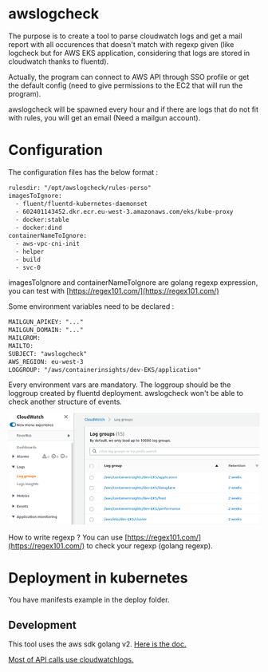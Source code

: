 # awslogcheck

The purpose is to create a tool to parse cloudwatch logs and get a mail report with all occurences that doesn't match with regexp given (like logcheck but for AWS EKS application, considering that logs are stored in cloudwatch thanks to fluentd).

Actually, the program can connect to AWS API through SSO profile or get the default config (need to give permissions to the EC2 that will run the program).

awslogcheck will be spawned every hour and if there are logs that do not fit with rules, you will get an email (Need a mailgun account).

# Configuration

The configuration files has the below format :

```
rulesdir: "/opt/awslogcheck/rules-perso"
imagesToIgnore:
  - fluent/fluentd-kubernetes-daemonset
  - 602401143452.dkr.ecr.eu-west-3.amazonaws.com/eks/kube-proxy
  - docker:stable
  - docker:dind
containerNameToIgnore:
  - aws-vpc-cni-init
  - helper
  - build
  - svc-0
```

imagesToIgnore and containerNameToIgnore are golang regexp expression, you can test with [https://regex101.com/](https://regex101.com/)

Some environment variables need to be declared :

```
MAILGUN_APIKEY: "..."
MAILGUN_DOMAIN: "..."
MAILGROM:
MAILTO: 
SUBJECT: "awslogcheck"
AWS_REGION: eu-west-3
LOGGROUP: "/aws/containerinsights/dev-EKS/application"
```

Every environment vars are mandatory. The loggroup should be the loggroup created by fluentd deployment. awslogcheck won't be able to check another structure of events.

![loggroup](img/log-groups.png)

How to write regexp ? You can use [https://regex101.com/](https://regex101.com/) to check your regexp (golang regexp).

# Deployment in kubernetes

You have manifests example in the deploy folder.

## Development

This tool uses the aws sdk golang v2. [Here is the doc.](https://pkg.go.dev/github.com/aws/aws-sdk-go-v2)

[Most of API calls use cloudwatchlogs.](https://pkg.go.dev/github.com/aws/aws-sdk-go-v2/service/cloudwatchlogs)
